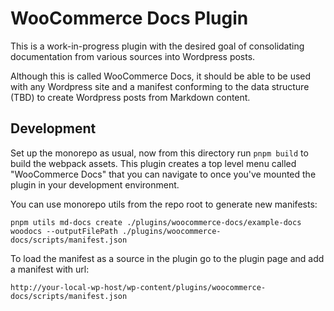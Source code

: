 # WooCommerce Docs Plugin

This is a work-in-progress plugin with the desired goal of consolidating documentation from various sources
into Wordpress posts.

Although this is called WooCommerce Docs, it should be able to be used with any Wordpress site and
a manifest conforming to the data structure (TBD) to create Wordpress posts from Markdown content.

## Development

Set up the monorepo as usual, now from this directory run `pnpm build` to build the webpack assets.
This plugin creates a top level menu called "WooCommerce Docs" that you can navigate to once
you've mounted the plugin in your development environment.

You can use monorepo utils from the repo root to generate new manifests:

```
pnpm utils md-docs create ./plugins/woocommerce-docs/example-docs woodocs --outputFilePath ./plugins/woocommerce-docs/scripts/manifest.json
```

To load the manifest as a source in the plugin go to the plugin page and add a manifest with url:

`http://your-local-wp-host/wp-content/plugins/woocommerce-docs/scripts/manifest.json`
